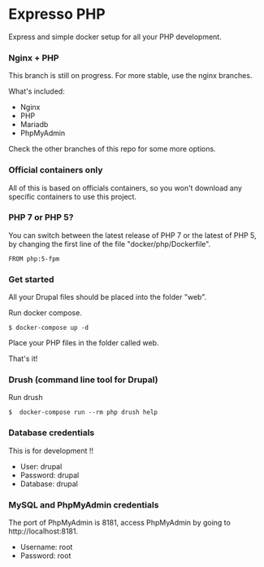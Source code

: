 # Expresso PHP

Express and simple docker setup for all your PHP development.

### Nginx + PHP

This branch is still on progress. For more stable, use the nginx branches.

What's included:

  - Nginx
  - PHP
  - Mariadb
  - PhpMyAdmin

Check the other branches of this repo for some more options.

### Official containers only
All of this is based on officials containers, so you won't download any
specific containers to use this project.

### PHP 7 or PHP 5?
You can switch between the latest release of PHP 7 or the latest of PHP 5, by
changing the first line of the file "docker/php/Dockerfile".
```
FROM php:5-fpm
```

### Get started
All your Drupal files should be placed into the folder "web".

Run docker compose.
```
$ docker-compose up -d
```

Place your PHP files in the folder called web.

That's it!

### Drush (command line tool for Drupal)

Run drush
```
$  docker-compose run --rm php drush help
```

### Database credentials
This is for development !!

* User: drupal
* Password: drupal
* Database: drupal

### MySQL and PhpMyAdmin credentials
The port of PhpMyAdmin is 8181, access PhpMyAdmin by going to http://localhost:8181.
* Username: root
* Password: root
